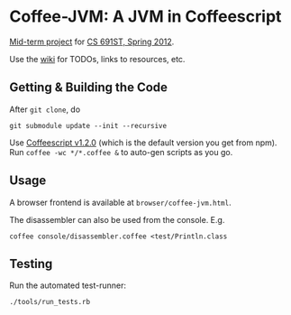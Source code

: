 Coffee-JVM: A JVM in Coffeescript
=================================
[Mid-term project](http://plasma.cs.umass.edu/emery/grad-systems-project-1) 
for [CS 691ST, Spring 2012](http://plasma.cs.umass.edu/emery/grad-systems).

Use the [wiki](https://github.com/int3/coffee-jvm/wiki) for TODOs, links to resources, etc.

Getting & Building the Code
---------------------------

After `git clone`, do

    git submodule update --init --recursive

Use [Coffeescript v1.2.0](http://coffeescript.org/) (which is the default version you get from npm).
Run `coffee -wc */*.coffee &` to auto-gen scripts as you go.

Usage
-----

A browser frontend is available at `browser/coffee-jvm.html`.

The disassembler can also be used from the console. E.g.

    coffee console/disassembler.coffee <test/Println.class

Testing
-------

Run the automated test-runner:

    ./tools/run_tests.rb
